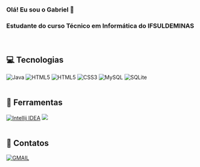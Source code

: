 <h3 style="font-weight: bold">Olá! Eu sou o Gabriel 👋<h3>
  <p>Estudante do curso Técnico em Informática do IFSULDEMINAS</p>
  
<br>
  
<h2>💻 Tecnologias</h2>
  <div>
    <img src="https://img.shields.io/badge/java-%23ED8B00.svg?style=for-the-badge&logo=java&logoColor=white" alt="Java">
    <img src="https://img.shields.io/badge/spring-%236DB33F.svg?style=for-the-badge&logo=spring&logoColor=white" alt="HTML5">
    <img src="https://img.shields.io/badge/html5-%23E34F26.svg?style=for-the-badge&logo=html5&logoColor=white" alt="HTML5">
    <img src="https://img.shields.io/badge/css3-%231572B6.svg?style=for-the-badge&logo=css3&logoColor=white" alt="CSS3">
    <img src="https://img.shields.io/badge/MySQL-005C84?style=for-the-badge&logo=mysql&logoColor=white" alt="MySQL">
    <img src="https://img.shields.io/badge/sqlite-%2307405e.svg?style=for-the-badge&logo=sqlite&logoColor=white" alt="SQLite">
  </div>
  
<br>

<h2>🔧 Ferramentas</h2>
  <div>
    <a href="https://www.jetbrains.com/idea/" target="_blank"><img src="https://img.shields.io/badge/IntelliJ_IDEA-000000.svg?style=for-the-badge&logo=intellij-idea&logoColor=white" alt="Intellij IDEA"></a>
    <a href="https://code.visualstudio.com" target="_blank"><img src="https://img.shields.io/badge/Visual_Studio_Code-0078D4?style=for-the-badge&logo=visual%20studio%20code&logoColor=white"></a>
  </div> 
  
<br>  
  
<h2>📮 Contatos</h2>
  <div>
    <a href="mailto:gabrieldepaula885@gmail.com" target="_blank"><img src="https://img.shields.io/badge/Gmail-D14836?style=for-the-badge&logo=gmail&logoColor=white" alt="GMAIL"></a>
  </div>  
